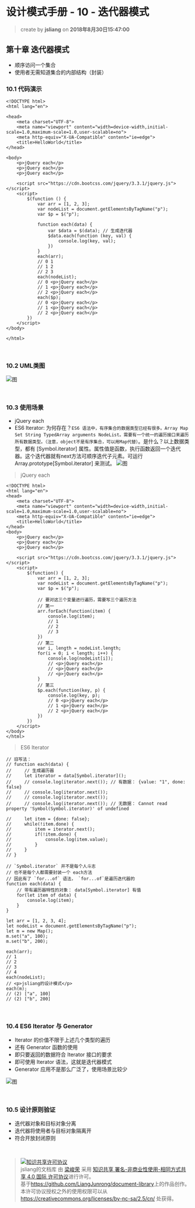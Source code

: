 # 设计模式手册 - 10 - 迭代器模式
> create by **jsliang** on **2018年8月30日15:47:00**  

## 第十章 迭代器模式
* 顺序访问一个集合
* 使用者无需知道集合的内部结构（封装）

### 10.1 代码演示


```
<!DOCTYPE html>
<html lang="en">

<head>
    <meta charset="UTF-8">
    <meta name="viewport" content="width=device-width,initial-scale=1.0,maximum-scale=1.0,user-scalable=no">
    <meta http-equiv="X-UA-Compatible" content="ie=edge">
    <title>HelloWorld</title>
</head>

<body>
    <p>jQuery each</p>
    <p>jQuery each</p>
    <p>jQuery each</p>

    <script src="https://cdn.bootcss.com/jquery/3.3.1/jquery.js"></script>
    <script>
        $(function () {
            var arr = [1, 2, 3];
            var nodeList = document.getElementsByTagName("p");
            var $p = $("p");

            function each(data) {
                var $data = $(data); // 生成迭代器
                $data.each(function (key, val) {
                    console.log(key, val);
                })
            }
            each(arr);
            // 0 1
            // 1 2
            // 2 3
            each(nodeList);
            // 0 <p>​jQuery each​</p>​
            // 1 <p>​jQuery each​</p>​
            // 2 <p>​jQuery each​</p>​
            each($p);
            // 0 <p>​jQuery each​</p>​
            // 1 <p>​jQuery each​</p>​
            // 2 <p>​jQuery each​</p>​
        })
    </script>
</body>

</html>
```

<br>

### 10.2 UML类图
![图](../../public-repertory/img/js-design-pattern-chapter10-1.png)

<br>

### 10.3 使用场景
* jQuery each
* ES6 Iterator: 为何存在？`ES6 语法中，有序集合的数据类型已经有很多。Array Map Set String TypedArray arguments NodeList。需要有一个统一的遍历接口来遍历所有数据类型。（注意，object不是有序集合，可以用Map代替）`。是什么？以上数据类型，都有 [Symbol.iterator] 属性。属性值是函数，执行函数返回一个迭代器。这个迭代器就有next方法可顺序迭代子元素。可运行 Array.prototype[Symbol.iterator] 来测试。
![图](../../public-repertory/img/js-design-pattern-chapter10-2.png)

> jQuery each
```
<!DOCTYPE html>
<html lang="en">
<head>
    <meta charset="UTF-8">
    <meta name="viewport" content="width=device-width,initial-scale=1.0,maximum-scale=1.0,user-scalable=no">
    <meta http-equiv="X-UA-Compatible" content="ie=edge">
    <title>HelloWorld</title>
</head>
<body>
    <p>jQuery each</p>
    <p>jQuery each</p>
    <p>jQuery each</p>
    
    <script src="https://cdn.bootcss.com/jquery/3.3.1/jquery.js"></script>
    <script>
        $(function() {
            var arr = [1, 2, 3];
            var nodeList = document.getElementsByTagName("p");
            var $p = $("p");

            // 要对这三个变量进行遍历，需要写三个遍历方法
            // 第一
            arr.forEach(function(item) {
                console.log(item);
                // 1
                // 2
                // 3
            })
            // 第二
            var i, length = nodeList.length;
            for(i = 0; i < length; i++) {
                console.log(nodeList[i]);
                // <p>jQuery each</p>
                // <p>jQuery each</p>
                // <p>jQuery each</p>
            }
            // 第三
            $p.each(function(key, p) {
                console.log(key, p);
                // 0 <p>jQuery each</p>
                // 1 <p>jQuery each</p>
                // 2 <p>jQuery each</p>
            })
        })
    </script>
</body>
</html>
```

> ES6 Iterator
```
// 旧写法：
// function each(data) {
//     // 生成遍历器
//     let iterator = data[Symbol.iterator]();
//     // console.log(iterator.next()); // 有数据： {value: "1", done: false}
//     // console.log(iterator.next());
//     // console.log(iterator.next());
//     // console.log(iterator.next()); // 无数据： Cannot read property 'Symbol(Symbol.iterator)' of undefined

//     let item = {done: false};
//     while(!item.done) {
//         item = iterator.next();
//         if(!item.done) {
//             console.log(item.value);
//         }
//     }
// }

// `Symbol.iterator` 并不是每个人斗志
// 也不是每个人都需要封装一个 each方法
// 因此有了 `for...of` 语法， `for...of`是遍历迭代器的
function each(data) {
    // 带有遍历器特性的对象： data[Symbol.iterator] 有值
    for(let item of data) {
        console.log(item);
    }
}

let arr = [1, 2, 3, 4];
let nodeList = document.getElementsByTagName("p");
let m = new Map();
m.set("a", 100);
m.set("b", 200);

each(arr);
// 1
// 2
// 3
// 4
each(nodeList);
// <p>jsliang的设计模式</p>
each(m);
// (2) ["a", 100]
// (2) ["b", 200]
```

<br>

### 10.4 ES6 Iterator 与 Generator
* Iterator 的价值不限于上述几个类型的遍历
* 还有 Generator 函数的使用
* 即只要返回的数据符合 Iterator 接口的要求
* 即可使用 Iterator 语法，这就是迭代器模式
* Generator 应用不是那么广泛了，使用场景比较少

![图](../../public-repertory/img/js-design-pattern-chapter10-3.png)

<br>

### 10.5 设计原则验证
* 迭代器对象和目标对象分离
* 迭代器将使用者与目标对象隔离开
* 符合开放封闭原则

<br>

> <a rel="license" href="http://creativecommons.org/licenses/by-nc-sa/4.0/"><img alt="知识共享许可协议" style="border-width:0" src="https://i.creativecommons.org/l/by-nc-sa/4.0/88x31.png" /></a><br /><span xmlns:dct="http://purl.org/dc/terms/" property="dct:title">jsliang的文档库</span> 由 <a xmlns:cc="http://creativecommons.org/ns#" href="https://github.com/LiangJunrong/document-library" property="cc:attributionName" rel="cc:attributionURL">梁峻荣</a> 采用 <a rel="license" href="http://creativecommons.org/licenses/by-nc-sa/4.0/">知识共享 署名-非商业性使用-相同方式共享 4.0 国际 许可协议</a>进行许可。<br />基于<a xmlns:dct="http://purl.org/dc/terms/" href="https://github.com/LiangJunrong/document-library" rel="dct:source">https://github.com/LiangJunrong/document-library</a>上的作品创作。<br />本许可协议授权之外的使用权限可以从 <a xmlns:cc="http://creativecommons.org/ns#" href="https://creativecommons.org/licenses/by-nc-sa/2.5/cn/" rel="cc:morePermissions">https://creativecommons.org/licenses/by-nc-sa/2.5/cn/</a> 处获得。
